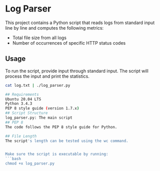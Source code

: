 # Log Parser

This project contains a Python script that reads logs from standard input line by line and computes the following metrics:
- Total file size from all logs
- Number of occurrences of specific HTTP status codes

## Usage

To run the script, provide input through standard input. The script will process the input and print the statistics.

```bash
cat log.txt | ./log_parser.py

## Requirements
Ubuntu 20.04 LTS
Python 3.4.3
PEP 8 style guide (version 1.7.x)
## Script Structure
log_parser.py: The main script
## PEP 8
The code follows the PEP 8 style guide for Python.

## File Length
The script's length can be tested using the wc command.


Make sure the script is executable by running:
```bash
chmod +x log_parser.py

